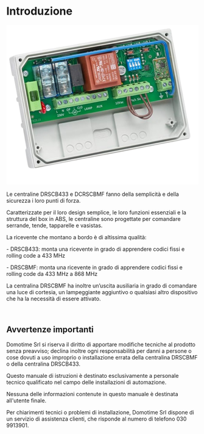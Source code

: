 # Introduzione

![alt Centrale per serrande](assets/DRSCB433.png "Centrale per serrande")

Le centraline DRSCB433 e DCRSCBMF fanno della semplicità e della sicurezza i loro punti di forza\.

Caratterizzate per il loro design semplice, le loro funzioni essenziali e la struttura del box in ABS, le centraline sono progettate per comandare serrande, tende, tapparelle e vasistas\.

La ricevente che montano a bordo è di altissima qualità: 

\-	DRSCB433: monta una ricevente in grado di apprendere codici fissi e rolling code a 433 MHz

\-	DRSCBMF: monta una ricevente in grado di apprendere codici fissi e rolling code da 433 MHz a 868 MHz

La centralina DRSCBMF ha inoltre un’uscita ausiliaria in grado di comandare una luce di cortesia, un lampeggiante aggiuntivo o qualsiasi altro dispositivo che ha la necessità di essere attivato\.

<br>

## Avvertenze importanti

Domotime Srl si riserva il diritto di apportare modifiche tecniche al prodotto senza preavviso; declina inoltre ogni responsabilità per danni a persone o cose dovuti a uso improprio o installazione errata della centralina DRSCBMF o della centralina DRSCB433\.

Questo manuale di istruzioni è destinato esclusivamente a personale tecnico qualificato nel campo delle installazioni di automazione\.

Nessuna delle informazioni contenute in questo manuale è destinata all'utente finale\.

Per chiarimenti tecnici o problemi di installazione, Domotime Srl dispone di un servizio di assistenza clienti, che risponde al numero di telefono 030 9913901\.